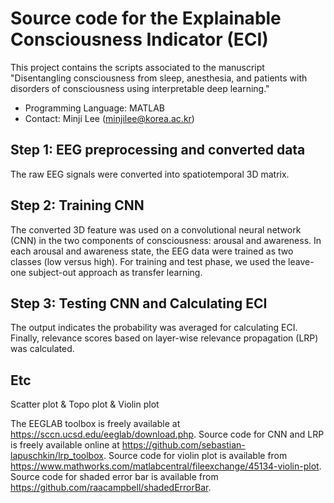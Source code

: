 # Source code for the Explainable Consciousness Indicator (ECI)

This project contains the scripts associated to the manuscript "Disentangling consciousness from sleep, anesthesia, and patients with disorders of consciousness
using interpretable deep learning."

* Programming Language: MATLAB
* Contact: Minji Lee (minjilee@korea.ac.kr)

## Step 1: EEG preprocessing and converted data
The raw EEG signals were converted into spatiotemporal 3D matrix.

## Step 2: Training CNN 
The converted 3D feature was used on a convolutional neural network (CNN) in the two components of consciousness: arousal and awareness. 
In each arousal and awareness state, the EEG data were trained as two classes (low versus high). 
For training and test phase, we used the leave-one subject-out approach as transfer learning. 

## Step 3: Testing CNN and Calculating ECI
The output indicates the probability was averaged for calculating ECI. Finally, relevance scores based on layer-wise relevance propagation (LRP) was calculated.

## Etc
Scatter plot & Topo plot & Violin plot

The EEGLAB toolbox is freely available at https://sccn.ucsd.edu/eeglab/download.php. Source code for CNN and LRP is freely available online at https://github.com/sebastian-lapuschkin/lrp_toolbox. Source code for violin plot is available from https://www.mathworks.com/matlabcentral/fileexchange/45134-violin-plot. Source code for shaded error bar is available from https://github.com/raacampbell/shadedErrorBar. 
